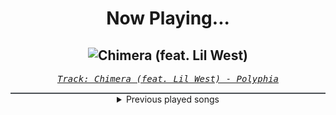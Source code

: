 <div align="center"> 
<h1>Now Playing...</h1>

![Chimera (feat. Lil West)](https://i.scdn.co/image/ab67616d00001e02a2d8391f5021568d253a4eef)
--
_<samp><a href="https://open.spotify.com/track/3VSmxfoGlLGSeyMDyJp6QN">Track: Chimera (feat. Lil West) - Polyphia</a></samp>_

<div style="border: 1px #4B5054 solid"></div>
<details>
  <summary>
    Previous played songs
  </summary>
  <table>
    <thead>
      <tr>
        <th>
          Artist
        </th>
        <th>
          Song
        </th>
        <th>
          Link
        </th>
      </tr>
    </thead>
    <tbody>
      <tr><td>Polyphia</td><td>Chimera (feat. Lil West)</td><td><a href="https://open.spotify.com/track/3VSmxfoGlLGSeyMDyJp6QN">https://open.spotify.com/track/3VSmxfoGlLGSeyMDyJp6QN</a></td></tr><tr><td>Asking Alexandria</td><td>Moving On</td><td><a href="https://open.spotify.com/track/44sLQYgTQgGD5vCaijG8s2">https://open.spotify.com/track/44sLQYgTQgGD5vCaijG8s2</a></td></tr><tr><td>Darth Marley</td><td>Ya Burn</td><td><a href="https://open.spotify.com/track/5l0Vrm6n6WqONyC5vXOALK">https://open.spotify.com/track/5l0Vrm6n6WqONyC5vXOALK</a></td></tr><tr><td>ENMY</td><td>Our Demise</td><td><a href="https://open.spotify.com/track/0zgRriKSxerBMB4IjyHQ6n">https://open.spotify.com/track/0zgRriKSxerBMB4IjyHQ6n</a></td></tr><tr><td>Evanescence</td><td>My Heart Is Broken</td><td><a href="https://open.spotify.com/track/1Ej0xptDBpBxUM1dIPcHlm">https://open.spotify.com/track/1Ej0xptDBpBxUM1dIPcHlm</a></td></tr><tr><td>Bad Wolves</td><td>Killing Me Slowly</td><td><a href="https://open.spotify.com/track/5RBWMYMSe6ihNb0hC8ro8v">https://open.spotify.com/track/5RBWMYMSe6ihNb0hC8ro8v</a></td></tr><tr><td>Five Finger Death Punch</td><td>Brighter Side of Grey</td><td><a href="https://open.spotify.com/track/4tW57waWtNZF2CnhQEjPBq">https://open.spotify.com/track/4tW57waWtNZF2CnhQEjPBq</a></td></tr><tr><td>izzy reign</td><td>Living Dead Girl</td><td><a href="https://open.spotify.com/track/5cghocHBZrMJi5Dvpl6SHX">https://open.spotify.com/track/5cghocHBZrMJi5Dvpl6SHX</a></td></tr><tr><td>Breaking Benjamin</td><td>I Will Not Bow</td><td><a href="https://open.spotify.com/track/2yXyz4NLTZx9CLdXfLTp5E">https://open.spotify.com/track/2yXyz4NLTZx9CLdXfLTp5E</a></td></tr><tr><td>Darth Marley</td><td>Godspeed</td><td><a href="https://open.spotify.com/track/57iwptSxSQljvmeLQrrwg0">https://open.spotify.com/track/57iwptSxSQljvmeLQrrwg0</a></td></tr><tr><td>Egypt Central</td><td>White Rabbit</td><td><a href="https://open.spotify.com/track/4QhSscYz3TPLEwD6lMezvG">https://open.spotify.com/track/4QhSscYz3TPLEwD6lMezvG</a></td></tr><tr><td>Butcher Babies</td><td>Sincerity</td><td><a href="https://open.spotify.com/track/32epANLwQ0112iterEB94m">https://open.spotify.com/track/32epANLwQ0112iterEB94m</a></td></tr><tr><td>Disturbed</td><td>The Night</td><td><a href="https://open.spotify.com/track/4pADXqX5x76fDS8RmyvgwO">https://open.spotify.com/track/4pADXqX5x76fDS8RmyvgwO</a></td></tr><tr><td>Five Finger Death Punch</td><td>All I Know</td><td><a href="https://open.spotify.com/track/3Q90tQQevxxirs4vcIcMkc">https://open.spotify.com/track/3Q90tQQevxxirs4vcIcMkc</a></td></tr><tr><td>Linkin Park</td><td>Numb</td><td><a href="https://open.spotify.com/track/2nLtzopw4rPReszdYBJU6h">https://open.spotify.com/track/2nLtzopw4rPReszdYBJU6h</a></td></tr><tr><td>Icon For Hire</td><td>Venom</td><td><a href="https://open.spotify.com/track/4TM8RzdmNGhGOTtSeUlEnF">https://open.spotify.com/track/4TM8RzdmNGhGOTtSeUlEnF</a></td></tr><tr><td>Darth Marley</td><td>RISE</td><td><a href="https://open.spotify.com/track/4wYIIa7tvmzpuBUXetJ8Ug">https://open.spotify.com/track/4wYIIa7tvmzpuBUXetJ8Ug</a></td></tr><tr><td>Egypt Central</td><td>Raise the Gates</td><td><a href="https://open.spotify.com/track/6R1TURToULKD3Rlkb7xAL8">https://open.spotify.com/track/6R1TURToULKD3Rlkb7xAL8</a></td></tr><tr><td>ifa</td><td>Sense of Myself</td><td><a href="https://open.spotify.com/track/1Zf4lEV9mqqYf29ShuvDuF">https://open.spotify.com/track/1Zf4lEV9mqqYf29ShuvDuF</a></td></tr><tr><td>izzy reign</td><td>Revenant</td><td><a href="https://open.spotify.com/track/3PtfUjLJOGMK1bwFlRt1Aq">https://open.spotify.com/track/3PtfUjLJOGMK1bwFlRt1Aq</a></td></tr>
    </tbody>
  </table>
</details>

</div>
